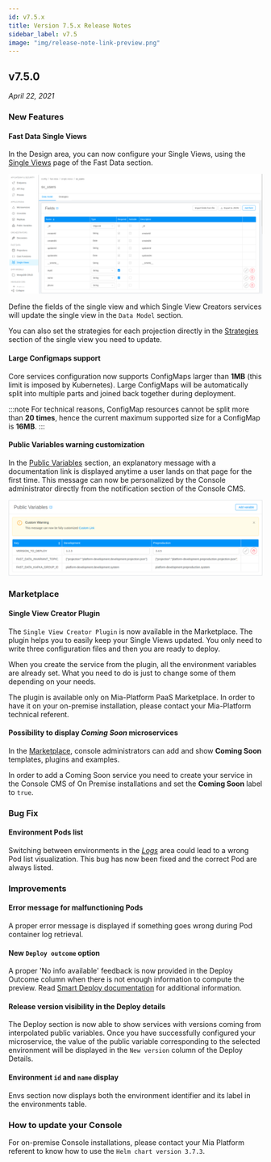 ```yaml
---
id: v7.5.x
title: Version 7.5.x Release Notes
sidebar_label: v7.5
image: "img/release-note-link-preview.png"
---
```


## v7.5.0

_April 22, 2021_

### New Features

#### Fast Data Single Views

In the Design area, you can now configure your Single Views, using the [Single Views](../fast_data/single_view) page of the Fast Data section.

![Fast Data Single Views](./img/fastdata-single_views.png)

Define the fields of the single view and which Single View Creators services will update the single view in the `Data Model` section.

You can also set the strategies for each projection directly in the [Strategies](../fast_data/single_view#strategies) section of the single view you need to update.

#### Large Configmaps support

Core services configuration now supports ConfigMaps larger than __1MB__ (this limit is imposed by Kubernetes). Large ConfigMaps will be automatically split into multiple parts and joined back together during deployment.


:::note
For technical reasons, ConfigMap resources cannot be split more than __20 times__, hence the current maximum supported size for a ConfigMap is __16MB__.
:::

#### Public Variables warning customization

In the [Public Variables](../development_suite/api-console/api-design/public_variables) section, an explanatory message with a documentation link is displayed anytime a user lands on that page for the first time. This message can now be personalized by the Console administrator directly from the notification section of the Console CMS.

![image.png](./img/public-variables-custom-warning.png)

### Marketplace

#### Single View Creator Plugin

The `Single View Creator Plugin` is now available in the Marketplace. The plugin helps you to easily keep your Single Views updated. You only need to write three configuration files and then you are ready to deploy.

When you create the service from the plugin, all the environment variables are already set. What you need to do is just to change some of them depending on your needs.

The plugin is available only on Mia-Platform PaaS Marketplace. In order to have it on your on-premise installation, please contact your Mia-Platform technical referent.

#### Possibility to display _Coming Soon_ microservices

In the [Marketplace](../marketplace/overview_marketplace), console administrators can add and show **Coming Soon** templates, plugins and examples.

In order to add a Coming Soon service you need to create your service in the Console CMS of On Premise installations and set the **Coming Soon** label to `true`.

### Bug Fix

#### Environment Pods list

Switching between environments in the [_Logs_](https://docs.mia-platform.eu/docs/development_suite/monitoring/monitoring/) area could lead to a wrong Pod list visualization. This bug has now been fixed and the correct Pod are always listed.

### Improvements

#### Error message for malfunctioning Pods

A proper error message is displayed if something goes wrong during Pod container log retrieval.

#### New `Deploy outcome` option

A proper 'No info available' feedback is now provided in the Deploy Outcome column when there is not enough information to compute the preview. Read [Smart Deploy documentation](../development_suite/deploy/deploy#understanding-deploy-outcome-column) for additional information.

#### Release version visibility in the Deploy details

The Deploy section is now able to show services with versions coming from interpolated public variables. Once you have successfully configured your microservice, the value of the public variable corresponding to the selected environment will be displayed in the `New version` column of the Deploy Details.

#### Environment `id` and `name` display

Envs section now displays both the environment identifier and its label in the environments table.

### How to update your Console

For on-premise Console installations, please contact your Mia Platform referent to know how to use the `Helm chart version 3.7.3`.
